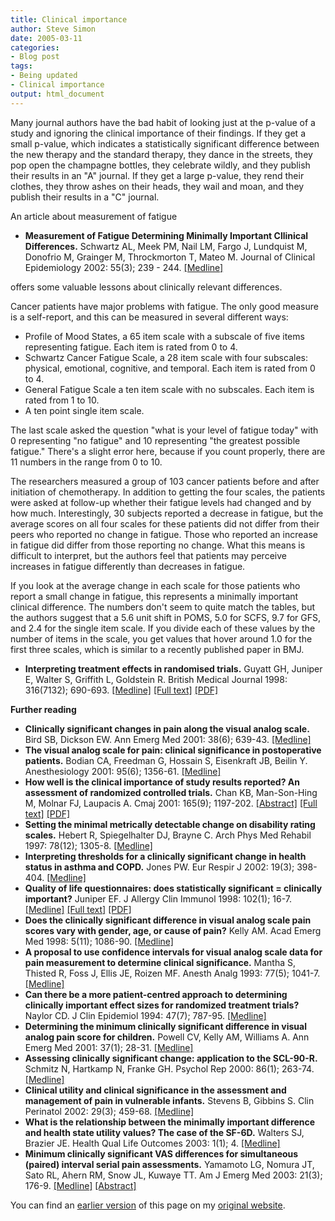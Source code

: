 ```yaml
---
title: Clinical importance
author: Steve Simon
date: 2005-03-11
categories:
- Blog post
tags:
- Being updated
- Clinical importance
output: html_document
---
```

Many journal authors have the bad habit of looking just at the p-value
of a study and ignoring the clinical importance of their findings. If
they get a small p-value, which indicates a statistically significant
difference between the new therapy and the standard therapy, they dance
in the streets, they pop open the champagne bottles, they celebrate
wildly, and they publish their results in an "A" journal. If they get
a large p-value, they rend their clothes, they throw ashes on their
heads, they wail and moan, and they publish their results in a "C"
journal.

An article about measurement of fatigue

-   **Measurement of Fatigue Determining Minimally Important Cllinical
    Differences.** Schwartz AL, Meek PM, Nail LM, Fargo J, Lundquist M,
    Donofrio M, Grainger M, Throckmorton T, Mateo M. Journal of Clinical
    Epidemiology 2002: 55(3); 239 - 244.
    [\[Medline\]](http://www.ncbi.nlm.nih.gov/entrez/query.fcgi?cmd=Retrieve&db=PubMed&list_uids=11864794)

offers some valuable lessons about clinically relevant differences.

Cancer patients have major problems with fatigue. The only good measure
is a self-report, and this can be measured in several different ways:

-   Profile of Mood States, a 65 item scale with a subscale of five
    items representing fatigue. Each item is rated from 0 to 4.
-   Schwartz Cancer Fatigue Scale, a 28 item scale with four subscales:
    physical, emotional, cognitive, and temporal. Each item is rated
    from 0 to 4.
-   General Fatigue Scale a ten item scale with no subscales. Each item
    is rated from 1 to 10.
-   A ten point single item scale.

The last scale asked the question "what is your level of fatigue
today" with 0 representing "no fatigue" and 10 representing "the
greatest possible fatigue." There's a slight error here, because if
you count properly, there are 11 numbers in the range from 0 to 10.

The researchers measured a group of 103 cancer patients before and after
initiation of chemotherapy. In addition to getting the four scales, the
patients were asked at follow-up whether their fatigue levels had
changed and by how much. Interestingly, 30 subjects reported a decrease
in fatigue, but the average scores on all four scales for these patients
did not differ from their peers who reported no change in fatigue. Those
who reported an increase in fatigue did differ from those reporting no
change. What this means is difficult to interpret, but the authors feel
that patients may perceive increases in fatigue differently than
decreases in fatigue.

If you look at the average change in each scale for those patients who
report a small change in fatigue, this represents a minimally important
clinical difference. The numbers don't seem to quite match the tables,
but the authors suggest that a 5.6 unit shift in POMS, 5.0 for SCFS, 9.7
for GFS, and 2.4 for the single item scale. If you divide each of these
values by the number of items in the scale, you get values that hover
around 1.0 for the first three scales, which is similar to a recently
published paper in BMJ.

-   **Interpreting treatment effects in randomised trials.** Guyatt GH,
    Juniper E, Walter S, Griffith L, Goldstein R. British Medical
    Journal 1998: 316(7132); 690-693.
    [\[Medline\]](http://www.ncbi.nlm.nih.gov/entrez/query.fcgi?cmd=Retrieve&db=PubMed&list_uids=9522799&dopt=Abstract)
    [\[Full
    text\]](http://bmj.bmjjournals.com/cgi/content/full/316/7132/690)
    [\[PDF\]](http://bmj.bmjjournals.com/cgi/reprint/316/7132/690.pdf)

**Further reading**

-   **Clinically significant changes in pain along the visual analog
    scale.** Bird SB, Dickson EW. Ann Emerg Med 2001: 38(6); 639-43.
    [\[Medline\]](http://www.ncbi.nlm.nih.gov/entrez/query.fcgi?cmd=Retrieve&db=PubMed&list_uids=11719742&dopt=Abstract)
-   **The visual analog scale for pain: clinical significance in
    postoperative patients.** Bodian CA, Freedman G, Hossain S,
    Eisenkraft JB, Beilin Y. Anesthesiology 2001: 95(6); 1356-61.
    [\[Medline\]](http://www.ncbi.nlm.nih.gov/entrez/query.fcgi?cmd=Retrieve&db=PubMed&list_uids=11748392&dopt=Abstract)
-   **How well is the clinical importance of study results reported? An
    assessment of randomized controlled trials.** Chan KB, Man-Son-Hing
    M, Molnar FJ, Laupacis A. Cmaj 2001: 165(9); 1197-202.
    [\[Abstract\]](http://www.cmaj.ca/cgi/content/abstract/165/9/1197)
    [\[Full text\]](http://www.cmaj.ca/cgi/content/full/165/9/1197)
    [\[PDF\]](http://www.cmaj.ca/cgi/reprint/165/9/1197.pdf)
-   **Setting the minimal metrically detectable change on disability
    rating scales.** Hebert R, Spiegelhalter DJ, Brayne C. Arch Phys Med
    Rehabil 1997: 78(12); 1305-8.
    [\[Medline\]](http://www.ncbi.nlm.nih.gov/entrez/query.fcgi?cmd=Retrieve&db=PubMed&list_uids=9421982)
-   **Interpreting thresholds for a clinically significant change in
    health status in asthma and COPD.** Jones PW. Eur Respir J 2002:
    19(3); 398-404.
    [\[Medline\]](http://www.ncbi.nlm.nih.gov/entrez/query.fcgi?cmd=Retrieve&db=PubMed&list_uids=11936514&dopt=Abstract)
-   **Quality of life questionnaires: does statistically significant =
    clinically important?** Juniper EF. J Allergy Clin Immunol 1998:
    102(1); 16-7.
    [\[Medline\]](http://www.ncbi.nlm.nih.gov/entrez/query.fcgi?cmd=Retrieve&db=PubMed&list_uids=9679842&dopt=Abstract)
    [\[Full
    text\]](http://www2.us.elsevierhealth.com/scripts/om.dll/serve?retrieve=/pii/S0091674998002334&nav=full)
    [\[PDF\]](http://www2.us.elsevierhealth.com/scripts/om.dll/serve?action=get-media&id=a90088&trueID=pdf_90088&location=jai981021&type=pdf&name=x.pdf)
-   **Does the clinically significant difference in visual analog scale
    pain scores vary with gender, age, or cause of pain?** Kelly AM.
    Acad Emerg Med 1998: 5(11); 1086-90.
    [\[Medline\]](http://www.ncbi.nlm.nih.gov/entrez/query.fcgi?cmd=Retrieve&db=PubMed&list_uids=9835471&dopt=Abstract)
-   **A proposal to use confidence intervals for visual analog scale
    data for pain measurement to determine clinical significance.**
    Mantha S, Thisted R, Foss J, Ellis JE, Roizen MF. Anesth Analg 1993:
    77(5); 1041-7.
    [\[Medline\]](http://www.ncbi.nlm.nih.gov/entrez/query.fcgi?cmd=Retrieve&db=PubMed&list_uids=8214704&dopt=Abstract)
-   **Can there be a more patient-centred approach to determining
    clinically important effect sizes for randomized treatment trials?**
    Naylor CD. J Clin Epidemiol 1994: 47(7); 787-95.
    [\[Medline\]](http://www.ncbi.nlm.nih.gov/entrez/query.fcgi?cmd=Retrieve&db=PubMed&list_uids=7722592&dopt=Abstract)
-   **Determining the minimum clinically significant difference in
    visual analog pain score for children.** Powell CV, Kelly AM,
    Williams A. Ann Emerg Med 2001: 37(1); 28-31.
    [\[Medline\]](http://www.ncbi.nlm.nih.gov/entrez/query.fcgi?cmd=Retrieve&db=PubMed&list_uids=11145767&dopt=Abstract)
-   **Assessing clinically significant change: application to the
    SCL-90-R.** Schmitz N, Hartkamp N, Franke GH. Psychol Rep 2000:
    86(1); 263-74.
    [\[Medline\]](http://www.ncbi.nlm.nih.gov/entrez/query.fcgi?cmd=Retrieve&db=PubMed&list_uids=10778279&dopt=Abstract)
-   **Clinical utility and clinical significance in the assessment and
    management of pain in vulnerable infants.** Stevens B, Gibbins S.
    Clin Perinatol 2002: 29(3); 459-68.
    [\[Medline\]](http://www.ncbi.nlm.nih.gov/entrez/query.fcgi?cmd=Retrieve&db=PubMed&list_uids=12380469&dopt=Abstract)
-   **What is the relationship between the minimally important
    difference and health state utility values? The case of the SF-6D.**
    Walters SJ, Brazier JE. Health Qual Life Outcomes 2003: 1(1); 4.
    [\[Medline\]](http://www.ncbi.nlm.nih.gov/entrez/query.fcgi?cmd=Retrieve&db=PubMed&list_uids=12737635&dopt=Abstract)
-   **Minimum clinically significant VAS differences for simultaneous
    (paired) interval serial pain assessments.** Yamamoto LG, Nomura JT,
    Sato RL, Ahern RM, Snow JL, Kuwaye TT. Am J Emerg Med 2003: 21(3);
    176-9.
    [\[Medline\]](http://www.ncbi.nlm.nih.gov/entrez/query.fcgi?cmd=Retrieve&db=PubMed&list_uids=12811707&dopt=Abstract)
    [\[Abstract\]](http://www2.us.elsevierhealth.com/scripts/om.dll/serve?retrieve=/pii/S0735675702422553&)

You can find an [earlier version][sim1] of this page on my [original website][sim2].


[sim1]: http://www.pmean.com/05/ClinicalImportance.html
[sim2]: http://www.pmean.com/original_site.html
